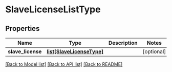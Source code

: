# SlaveLicenseListType

## Properties
Name | Type | Description | Notes
------------ | ------------- | ------------- | -------------
**slave_license** | [**list[SlaveLicenseType]**](SlaveLicenseType.md) |  | [optional] 

[[Back to Model list]](../README.md#documentation-for-models) [[Back to API list]](../README.md#documentation-for-api-endpoints) [[Back to README]](../README.md)


